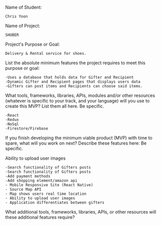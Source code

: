 Name of Student: 

    Chris Yoon

Name of Project: 

    SHUBER

Project's Purpose or Goal: 

    Delivery & Rental service for shoes.

List the absolute minimum features the project requires to meet this purpose or goal:

    -Uses a database that holds data for Gifter and Recipient
    -Dynamic Gifter and Recipient pages that displays users data
    -Gifters can post items and Recipients can choose said items.

What tools, frameworks, libraries, APIs, modules and/or other resources (whatever is specific to your track, and your language) will you use to create this MVP? List them all here. Be specific.

    -React 
    -Redux
    -NoSql
    -Firestore/Firebase

If you finish developing the minimum viable product (MVP) with time to spare, what will you work on next? Describe these features here: Be specific.

Ability to upload user images

    -Search functionality of Gifters posts
    -Search functionality of Gifters posts
    -Add payment methods
    -Add shopping element/amazon api
    - Mobile Responsive Site (React Native)
    - Source Map API
    - Map shows users real time location
    - Ability to upload user images
    - Application differentiates between gifters

What additional tools, frameworks, libraries, APIs, or other resources will these additional features require?



